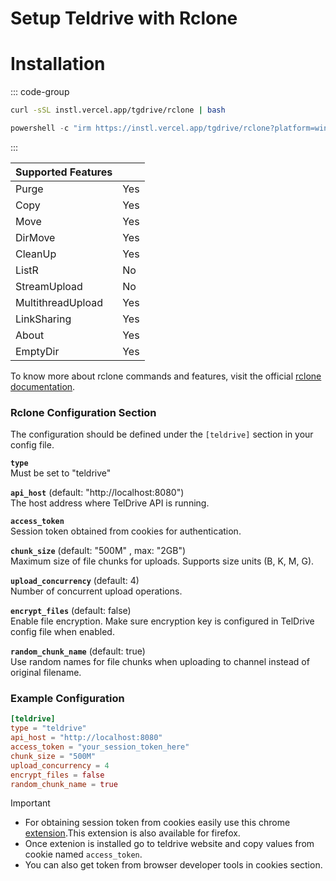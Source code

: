 # Setup Teldrive with Rclone

# Installation

::: code-group
```sh [macOS/Linux (curl)]
curl -sSL instl.vercel.app/tgdrive/rclone | bash
```

```powershell [PowerShell/cmd.exe]
powershell -c "irm https://instl.vercel.app/tgdrive/rclone?platform=windows|iex"
```
:::

| Supported Features              |  |
|----------------------|----------|
| Purge                | Yes       |
| Copy                 | Yes      |
| Move                 | Yes      |
| DirMove              | Yes       |
| CleanUp              | Yes       |
| ListR                | No       |
| StreamUpload         | No       |
| MultithreadUpload    | Yes       |
| LinkSharing          | Yes      |
| About                | Yes       |
| EmptyDir             | Yes      |

To know more about rclone commands and features, visit the official [rclone documentation](https://rclone.org/docs/).

### Rclone Configuration Section
The configuration should be defined under the `[teldrive]` section in your config file.

**`type`**  
Must be set to "teldrive"

**`api_host`** (default: "http://localhost:8080")  
The host address where TelDrive API is running.

**`access_token`**  
Session token obtained from cookies for authentication.

**`chunk_size`** (default: "500M" , max: "2GB")
<br>
Maximum size of file chunks for uploads. Supports size units (B, K, M, G).

**`upload_concurrency`** (default: 4)  
Number of concurrent upload operations.

**`encrypt_files`** (default: false)  
Enable file encryption. Make sure encryption key is configured in TelDrive config file when enabled.

**`random_chunk_name`** (default: true)  
Use random names for file chunks when uploading to channel instead of original filename.

### Example Configuration
```toml
[teldrive]
type = "teldrive"
api_host = "http://localhost:8080"
access_token = "your_session_token_here"
chunk_size = "500M"
upload_concurrency = 4
encrypt_files = false
random_chunk_name = true
```
> [!IMPORTANT]
>- For obtaining session token from cookies  easily use this chrome [extension](https://chromewebstore.google.com/detail/cookie-editor/hlkenndednhfkekhgcdicdfddnkalmdm).This extension is also available for firefox.
>- Once extenion is installed go to teldrive website and copy values from cookie named `access_token`.
>- You can also get token from browser developer tools in cookies section.
